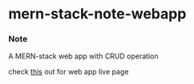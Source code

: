 # mern-stack-note-webapp


<h3>Note</h3>

<p>A MERN-stack web app with CRUD operation</p>
<p>check <a target="_blank" href="https://quiet-ravine-67981.herokuapp.com/">this</a> out for web app live page</p>
